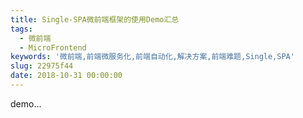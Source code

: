 ```yaml
---
title: Single-SPA微前端框架的使用Demo汇总
tags:
  - 微前端
  - MicroFrontend
keywords: '微前端,前端微服务化,前端自动化,解决方案,前端难题,Single,SPA'
slug: 22975f44
date: 2018-10-31 00:00:00
---
```


demo...